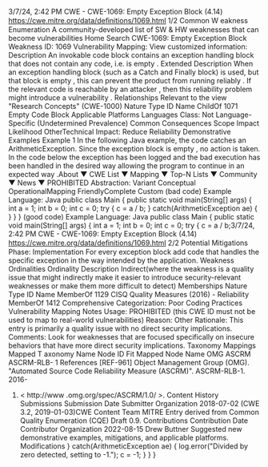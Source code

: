 3/7/24, 2:42 PM CWE - CWE-1069: Empty Exception Block (4.14)
https://cwe.mitre.org/data/deﬁnitions/1069.html 1/2
Common W eakness Enumeration
A community-developed list of SW & HW weaknesses that can become
vulnerabilities
Home Search
CWE-1069: Empty Exception Block
Weakness ID: 1069
Vulnerability Mapping: 
View customized information:
 Description
An invokable code block contains an exception handling block that does not contain any code, i.e. is empty .
 Extended Description
When an exception handling block (such as a Catch and Finally block) is used, but that block is empty , this can prevent the product
from running reliably . If the relevant code is reachable by an attacker , then this reliability problem might introduce a vulnerability .
 Relationships
 Relevant to the view "Research Concepts" (CWE-1000)
Nature Type ID Name
ChildOf 1071 Empty Code Block
 Applicable Platforms
Languages
Class: Not Language-Specific (Undetermined Prevalence)
 Common Consequences
Scope Impact Likelihood
OtherTechnical Impact: Reduce Reliability
 Demonstrative Examples
Example 1
In the following Java example, the code catches an ArithmeticException.
Since the exception block is empty , no action is taken.
In the code below the exception has been logged and the bad execution has been handled in the desired way allowing the program to
continue in an expected way .About ▼ CWE List ▼ Mapping ▼ Top-N Lists ▼ Community ▼ News ▼
PROHIBITED
Abstraction: Variant
Conceptual OperationalMapping
FriendlyComplete Custom
(bad code) Example Language: Java 
public class Main {
public static void main(String[] args) {
int a = 1;
int b = 0;
int c = 0;
try {
c = a / b;
} catch(ArithmeticException ae) {
}
}
}
(good code) Example Language: Java 
public class Main {
public static void main(String[] args) {
int a = 1;
int b = 0;
int c = 0;
try {
c = a / b;3/7/24, 2:42 PM CWE - CWE-1069: Empty Exception Block (4.14)
https://cwe.mitre.org/data/deﬁnitions/1069.html 2/2
 Potential Mitigations
Phase: Implementation
For every exception block add code that handles the specific exception in the way intended by the application.
 Weakness Ordinalities
Ordinality Description
Indirect(where the weakness is a quality issue that might indirectly make it easier to introduce security-relevant weaknesses or make
them more difficult to detect)
 Memberships
Nature Type ID Name
MemberOf 1129 CISQ Quality Measures (2016) - Reliability
MemberOf 1412 Comprehensive Categorization: Poor Coding Practices
 Vulnerability Mapping Notes
Usage: PROHIBITED (this CWE ID must not be used to map to real-world vulnerabilities)
Reason: Other
Rationale:
This entry is primarily a quality issue with no direct security implications.
Comments:
Look for weaknesses that are focused specifically on insecure behaviors that have more direct security implications.
 Taxonomy Mappings
Mapped T axonomy Name Node ID Fit Mapped Node Name
OMG ASCRM ASCRM-RLB-
1
 References
[REF-961] Object Management Group (OMG). "Automated Source Code Reliability Measure (ASCRM)". ASCRM-RLB-1. 2016-
01. < http://www .omg.org/spec/ASCRM/1.0/ >.
 Content History
 Submissions
Submission Date Submitter Organization
2018-07-02
(CWE 3.2, 2019-01-03)CWE Content Team MITRE
Entry derived from Common Quality Enumeration (CQE) Draft 0.9.
 Contributions
Contribution Date Contributor Organization
2022-08-15 Drew Buttner
Suggested new demonstrative examples, mitigations, and applicable platforms.
 Modifications
} catch(ArithmeticException ae) {
log.error("Divided by zero detected, setting to -1.");
c = -1;
}
}
}